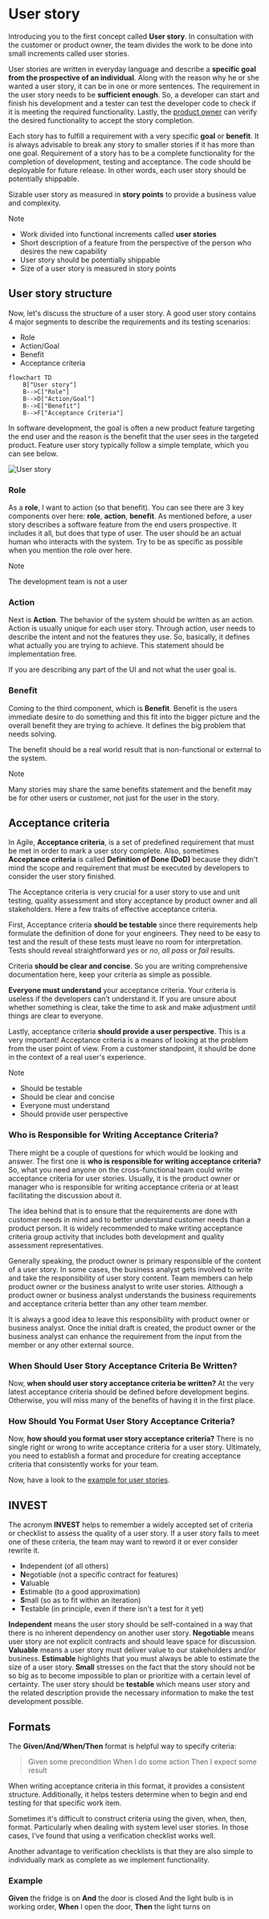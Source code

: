 # User story

Introducing you to the first concept called **User story**. In consultation with the customer or product owner, the team divides the work to be done into small increments called user stories.

User stories are written in everyday language and describe a **specific goal from the prospective of an individual**. Along with the reason why he or she wanted a user story, it can be in one or more sentences. The requirement in the user story needs to be **sufficient enough**. So, a developer can start and finish his development and a tester can test the developer code to check if it is meeting the required functionality. Lastly, the [product owner](../scrum/product-owner.md) can verify the desired functionality to accept the story completion.

Each story has to fulfill a requirement with a very specific **goal** or **benefit**. It is always advisable to break any story to smaller stories if it has more than one goal. Requirement of a story has to be a complete functionality for the completion of development, testing and acceptance. The code should be deployable for future release. In other words, each user story should be potentially shippable.

Sizable user story as measured in **story points** to provide a business value and complexity.

>[!NOTE]
> - Work divided into functional increments called **user stories**
> - Short description of a feature from the perspective of the person who desires the new capability
> - User story should be potentially shippable
> - Size of a user story is measured in story points

## User story structure

Now, let's discuss the structure of a user story. A good user story contains 4 major segments to describe the requirements and its testing scenarios:

- Role
- Action/Goal
- Benefit
- Acceptance criteria

```mermaid
flowchart TD
    B["User story"]
    B-->C["Role"]
    B-->D["Action/Goal"]
    B-->E["Benefit"]
    B-->F["Acceptance Criteria"]
```

In software development, the goal is often a new product feature targeting the end user and the reason is the benefit that the user sees in the targeted product. Feature user story typically follow a simple template, which you can see below.

![User story](../images/user-story.png)

### Role

As a **role**, I want to action (so that benefit). You can see there are 3 key components over here: **role**, **action**, **benefit**. As mentioned before, a user story describes a software feature from the end users prospective. It includes it all, but does that type of user. The user should be an actual human who interacts with the system. Try to be as specific as possible when you mention the role over here.

>[!NOTE]
> The development team is not a user

### Action

Next is **Action**. The behavior of the system should be written as an action. Action is usually unique for each user story. Through action, user needs to describe the intent and not the features they use. So, basically, it defines what actually you are trying to achieve. This statement should be implementation free.

If you are describing any part of the UI and not what the user goal is.

### Benefit

Coming to the third component, which is **Benefit**. Benefit is the users immediate desire to do something and this fit into the bigger picture and the overall benefit they are trying to achieve. It defines the big problem that needs solving.

The benefit should be a real world result that is non-functional or external to the system.

>[!NOTE]
> Many stories may share the same benefits statement and the benefit may be for other users or customer, not just for the user in the story.

## Acceptance criteria

In Agile, **Acceptance criteria**, is a set of predefined requirement that must be met in order to mark a user story complete. Also, sometimes **Acceptance criteria** is called **Definition of Done (DoD)** because they didn't mind the scope and requirement that must be executed by developers to consider the user story finished.

The Acceptance criteria is very crucial for a user story to use and unit testing, quality assessment and story acceptance by product owner and all stakeholders. Here a few traits of effective acceptance criteria.

First, Acceptance criteria **should be testable** since there requirements help formulate the definition of done for your engineers. They need to be easy to test and the result of these tests must leave no room for interpretation. Tests should reveal straightforward *yes* or *no*, *all pass* or *fail* results.

Criteria **should be clear and concise**. So you are writing comprehensive documentation here, keep your criteria as simple as possible.

**Everyone must understand** your acceptance criteria. Your criteria is useless if the developers can't understand it. If you are unsure about whether something is clear, take the time to ask and make adjustment until things are clear to everyone.

Lastly, acceptance criteria **should provide a user perspective**. This is a very important! Acceptance criteria is a means of looking at the problem from the user point of view. From a customer standpoint, it should be done in the context of a real user's experience.

> [!NOTE]
> - Should be testable
> - Should be clear and concise
> - Everyone must understand
> - Should provide user perspective

### Who is Responsible for Writing Acceptance Criteria?

There might be a couple of questions for which would be looking and answer. The first one is **who is responsible for writing acceptance criteria?** So, what you need anyone on the cross-functional team could write acceptance criteria for user stories. Usually, it is the product owner or manager who is responsible for writing acceptance criteria or at least facilitating the discussion about it.

The idea behind that is to ensure that the requirements are done with customer needs in mind and to better understand customer needs than a product person. It is widely recommended to make writing acceptance criteria group activity that includes both development and quality assessment representatives.

Generally speaking, the product owner is primary responsible of the content of a user story. In some cases, the business analyst gets involved to write and take the responsibility of user story content. Team members can help product owner or the business analyst to write user stories. Although a product owner or business analyst understands the business requirements and acceptance criteria better than any other team member.

It is always a good idea to leave this responsibility with product owner or business analyst. Once the initial draft is created, the product owner or the business analyst can enhance the requirement from the input from the member or any other external source.

### When Should User Story Acceptance Criteria Be Written?

Now, **when should user story acceptance criteria be written?** At the very latest acceptance criteria should be defined before development begins. Otherwise, you will miss many of the benefits of having it in the first place.  

### How Should You Format User Story Acceptance Criteria?

Now, **how should you format user story acceptance criteria?** There is no single right or wrong to write acceptance criteria for a user story. Ultimately, you need to establish a format and procedure for creating acceptance criteria that consistently works for your team.

Now, have a look to the [example for user stories](../agile/user-story-example.md).

## INVEST

The acronym **INVEST** helps to remember a widely accepted set of criteria or checklist to assess the quality of a user story. If a user story fails to meet one of these criteria, the team may want to reword it or ever consider rewrite it.

- **I**ndependent (of all others)
- **N**egotiable (not a specific contract for features)
- **V**aluable
- **E**stimable (to a good approximation)
- **S**mall (so as to fit within an iteration)
- **T**estable (in principle, even if there isn't a test for it yet)

**Independent** means the user story should be self-contained in a way that there is no inherent dependency on another user story. **Negotiable** means user story are not explicit contracts and should leave space for discussion. **Valuable** means a user story must deliver value to our stakeholders and/or business. **Estimable** highlights that you must always be able to estimate the size of a user story. **Small** stresses on the fact that the story should not be so big as to become impossible to plan or prioritize with a certain level of certainty. The user story should be **testable** which means user story and the related description provide the necessary information to make the test development possible.

## Formats

The **Given/And/When/Then** format is helpful way to specify criteria:

> Given some precondition When I do some action Then I expect some result

When writing acceptance criteria in this format, it provides a consistent structure. Additionally, it helps testers determine when to begin and end testing for that specific work item.

Sometimes it's difficult to construct criteria using the given, when, then, format. Particularly when dealing with system level user stories. In those cases, I've found that using a verification checklist works well.

Another advantage to verification checklists is that they are also simple to individually mark as complete as we implement functionality.

### Example

**Given** the fridge is on
**And** the door is closed And the light bulb is in working order,
**When** I open the door,
**Then** the light turns on